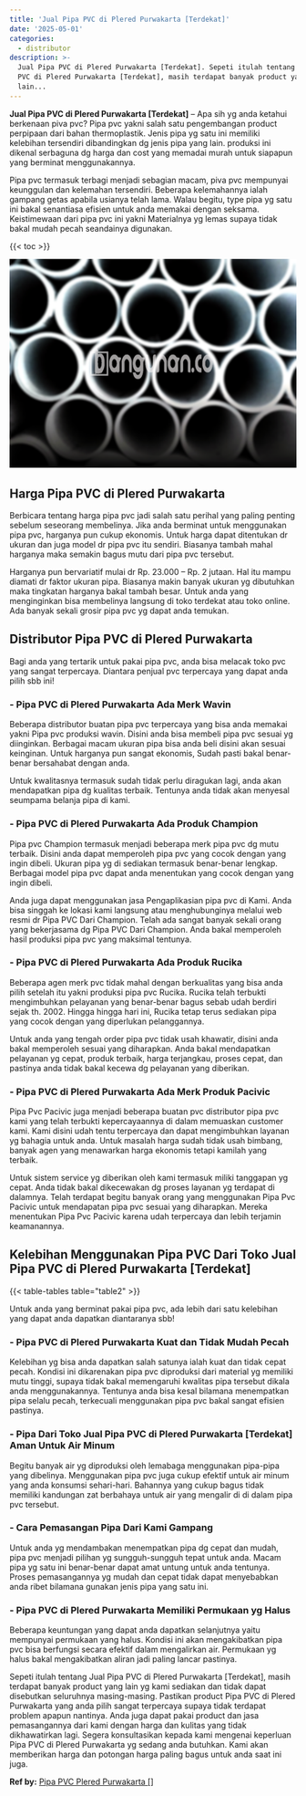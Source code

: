 ```yaml
---
title: 'Jual Pipa PVC di Plered Purwakarta [Terdekat]'
date: '2025-05-01'
categories:
  - distributor
description: >-
  Jual Pipa PVC di Plered Purwakarta [Terdekat]. Sepeti itulah tentang Jual Pipa
  PVC di Plered Purwakarta [Terdekat], masih terdapat banyak product yang
  lain...
---
```


**Jual Pipa PVC di Plered Purwakarta \[Terdekat\]** – Apa sih yg anda ketahui berkenaan piva pvc? Pipa pvc yakni salah satu pengembangan product perpipaan dari bahan thermoplastik. Jenis pipa yg satu ini memiliki kelebihan tersendiri dibandingkan dg jenis pipa yang lain. produksi ini dikenal serbaguna dg harga dan cost yang memadai murah untuk siapapun yang berminat menggunakannya.

Pipa pvc termasuk terbagi menjadi sebagian macam, piva pvc mempunyai keunggulan dan kelemahan tersendiri. Beberapa kelemahannya ialah gampang getas apabila usianya telah lama. Walau begitu, type pipa yg satu ini bakal senantiasa efisien untuk anda memakai dengan seksama. Keistimewaan dari pipa pvc ini yakni Materialnya yg lemas supaya tidak bakal mudah pecah seandainya digunakan.

{{< toc >}}

![Jual Pipa PVC di Plered Purwakarta [Terdekat]](/images/jaul-pipa-pvc-28.png)

## Harga Pipa PVC di Plered Purwakarta

Berbicara tentang harga pipa pvc jadi salah satu perihal yang paling penting sebelum seseorang membelinya. Jika anda berminat untuk menggunakan pipa pvc, harganya pun cukup ekonomis. Untuk harga dapat ditentukan dr ukuran dan juga model dr pipa pvc itu sendiri. Biasanya tambah mahal harganya maka semakin bagus mutu dari pipa pvc tersebut.

Harganya pun bervariatif mulai dr Rp. 23.000 – Rp. 2 jutaan. Hal itu mampu diamati dr faktor ukuran pipa. Biasanya makin banyak ukuran yg dibutuhkan maka tingkatan harganya bakal tambah besar. Untuk anda yang menginginkan bisa membelinya langsung di toko terdekat atau toko online. Ada banyak sekali grosir pipa pvc yg dapat anda temukan.

## Distributor Pipa PVC di Plered Purwakarta

Bagi anda yang tertarik untuk pakai pipa pvc, anda bisa melacak toko pvc yang sangat terpercaya. Diantara penjual pvc terpercaya yang dapat anda pilih sbb ini!

### \- Pipa PVC di Plered Purwakarta Ada Merk Wavin

Beberapa distributor buatan pipa pvc terpercaya yang bisa anda memakai yakni Pipa pvc produksi wavin. Disini anda bisa membeli pipa pvc sesuai yg diinginkan. Berbagai macam ukuran pipa bisa anda beli disini akan sesuai keinginan. Untuk harganya pun sangat ekonomis, Sudah pasti bakal benar-benar bersahabat dengan anda.

Untuk kwalitasnya termasuk sudah tidak perlu diragukan lagi, anda akan mendapatkan pipa dg kualitas terbaik. Tentunya anda tidak akan menyesal seumpama belanja pipa di kami.

### \- Pipa PVC di Plered Purwakarta Ada Produk Champion

Pipa pvc Champion termasuk menjadi beberapa merk pipa pvc dg mutu terbaik. Disini anda dapat memperoleh pipa pvc yang cocok dengan yang ingin dibeli. Ukuran pipa yg di sediakan termasuk benar-benar lengkap. Berbagai model pipa pvc dapat anda menentukan yang cocok dengan yang ingin dibeli.

Anda juga dapat menggunakan jasa Pengaplikasian pipa pvc di Kami. Anda bisa singgah ke lokasi kami langsung atau menghubunginya melalui web resmi dr Pipa PVC Dari Champion. Telah ada sangat banyak sekali orang yang bekerjasama dg Pipa PVC Dari Champion. Anda bakal memperoleh hasil produksi pipa pvc yang maksimal tentunya.

### \- Pipa PVC di Plered Purwakarta Ada Produk Rucika

Beberapa agen merk pvc tidak mahal dengan berkualitas yang bisa anda pilih setelah itu yakni produksi pipa pvc Rucika. Rucika telah terbukti mengimbuhkan pelayanan yang benar-benar bagus sebab udah berdiri sejak th. 2002. Hingga hingga hari ini, Rucika tetap terus sediakan pipa yang cocok dengan yang diperlukan pelanggannya.

Untuk anda yang tengah order pipa pvc tidak usah khawatir, disini anda bakal memperoleh sesuai yang diharapkan. Anda bakal mendapatkan pelayanan yg cepat, produk terbaik, harga terjangkau, proses cepat, dan pastinya anda tidak bakal kecewa dg pelayanan yang diberikan.

### \- Pipa PVC di Plered Purwakarta Ada Merk Produk Pacivic

Pipa Pvc Pacivic juga menjadi beberapa buatan pvc distributor pipa pvc kami yang telah terbukti kepercayaannya di dalam memuaskan customer kami. Kami disini udah tentu terpercaya dan dapat mengimbuhkan layanan yg bahagia untuk anda. Untuk masalah harga sudah tidak usah bimbang, banyak agen yang menawarkan harga ekonomis tetapi kamilah yang terbaik.

Untuk sistem service yg diberikan oleh kami termasuk miliki tanggapan yg cepat. Anda tidak bakal dikecewakan dg proses layanan yg terdapat di dalamnya. Telah terdapat begitu banyak orang yang menggunakan Pipa Pvc Pacivic untuk mendapatan pipa pvc sesuai yang diharapkan. Mereka menentukan Pipa Pvc Pacivic karena udah terpercaya dan lebih terjamin keamanannya.

## Kelebihan Menggunakan Pipa PVC Dari Toko Jual Pipa PVC di Plered Purwakarta \[Terdekat\]

{{< table-tables table="table2" >}}

Untuk anda yang berminat pakai pipa pvc, ada lebih dari satu kelebihan yang dapat anda dapatkan diantaranya sbb!

### \- Pipa PVC di Plered Purwakarta Kuat dan Tidak Mudah Pecah

Kelebihan yg bisa anda dapatkan salah satunya ialah kuat dan tidak cepat pecah. Kondisi ini dikarenakan pipa pvc diproduksi dari material yg memiliki mutu tinggi, supaya tidak bakal memengaruhi kwalitas pipa tersebut dikala anda menggunakannya. Tentunya anda bisa kesal bilamana menempatkan pipa selalu pecah, terkecuali menggunakan pipa pvc bakal sangat efisien pastinya.

### \- Pipa Dari Toko Jual Pipa PVC di Plered Purwakarta \[Terdekat\] Aman Untuk Air Minum

Begitu banyak air yg diproduksi oleh lemabaga menggunakan pipa-pipa yang dibelinya. Menggunakan pipa pvc juga cukup efektif untuk air minum yang anda konsumsi sehari-hari. Bahannya yang cukup bagus tidak memiliki kandungan zat berbahaya untuk air yang mengalir di di dalam pipa pvc tersebut.

### \- Cara Pemasangan Pipa Dari Kami Gampang

Untuk anda yg mendambakan menempatkan pipa dg cepat dan mudah, pipa pvc menjadi pilihan yg sungguh-sungguh tepat untuk anda. Macam pipa yg satu ini benar-benar dapat amat untung untuk anda tentunya. Proses pemasangannya yg mudah dan cepat tidak dapat menyebabkan anda ribet bilamana gunakan jenis pipa yang satu ini.

### \- Pipa PVC di Plered Purwakarta Memiliki Permukaan yg Halus

Beberapa keuntungan yang dapat anda dapatkan selanjutnya yaitu mempunyai permukaan yang halus. Kondisi ini akan mengakibatkan pipa pvc bisa berfungsi secara efektif dalam mengalirkan air. Permukaan yg halus bakal mengakibatkan aliran jadi paling lancar pastinya.

Sepeti itulah tentang Jual Pipa PVC di Plered Purwakarta \[Terdekat\], masih terdapat banyak product yang lain yg kami sediakan dan tidak dapat disebutkan seluruhnya masing-masing. Pastikan product Pipa PVC di Plered Purwakarta yang anda pilih sangat terpercaya supaya tidak terdapat problem apapun nantinya. Anda juga dapat pakai product dan jasa pemasangannya dari kami dengan harga dan kulitas yang tidak dikhawatirkan lagi. Segera konsultasikan kepada kami mengenai keperluan Pipa PVC di Plered Purwakarta yg sedang anda butuhkan. Kami akan memberikan harga dan potongan harga paling bagus untuk anda saat ini juga.

**Ref by:** [Pipa PVC Plered Purwakarta []](https://id.wikipedia.org/wiki/Pipa)
